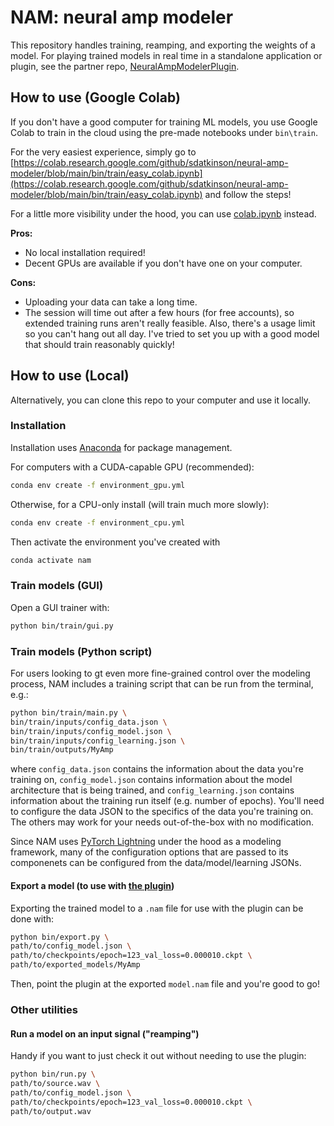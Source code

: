 # NAM: neural amp modeler

This repository handles training, reamping, and exporting the weights of a model.
For playing trained models in real time in a standalone application or plugin, see the partner repo,
[NeuralAmpModelerPlugin](https://github.com/sdatkinson/NeuralAmpModelerPlugin).

## How to use (Google Colab)

If you don't have a good computer for training ML models, you use Google Colab to train
in the cloud using the pre-made notebooks under `bin\train`.

For the very easiest experience, simply go to
[https://colab.research.google.com/github/sdatkinson/neural-amp-modeler/blob/main/bin/train/easy_colab.ipynb](https://colab.research.google.com/github/sdatkinson/neural-amp-modeler/blob/main/bin/train/easy_colab.ipynb) and follow the
steps!

For a little more visibility under the hood, you can use [colab.ipynb](https://colab.research.google.com/github/sdatkinson/neural-amp-modeler/blob/main/bin/train/colab.ipynb) instead.

**Pros:**

- No local installation required!
- Decent GPUs are available if you don't have one on your computer.

**Cons:**

- Uploading your data can take a long time.
- The session will time out after a few hours (for free accounts), so extended
  training runs aren't really feasible. Also, there's a usage limit so you can't hang
  out all day. I've tried to set you up with a good model that should train reasonably
  quickly!

## How to use (Local)

Alternatively, you can clone this repo to your computer and use it locally.

### Installation

Installation uses [Anaconda](https://www.anaconda.com/) for package management.

For computers with a CUDA-capable GPU (recommended):

```bash
conda env create -f environment_gpu.yml
```

Otherwise, for a CPU-only install (will train much more slowly):

```bash
conda env create -f environment_cpu.yml
```

Then activate the environment you've created with

```bash
conda activate nam
```

### Train models (GUI)
Open a GUI trainer with:

```bash
python bin/train/gui.py
```

### Train models (Python script)
For users looking to gt even more fine-grained control over the modeling 
process, NAM includes a training script that can be run from the terminal, e.g.:

```bash
python bin/train/main.py \
bin/train/inputs/config_data.json \
bin/train/inputs/config_model.json \
bin/train/inputs/config_learning.json \
bin/train/outputs/MyAmp
```

where `config_data.json` contains the information about the data you're training
on, `config_model.json` contains information about the model architecture that
is being trained, and `config_learning.json` contains information about the 
training run itself (e.g. number of epochs).
You'll need to configure the data JSON to the specifics of the data you're 
training on. The others may work for your needs out-of-the-box with no 
modification.

Since NAM uses [PyTorch Lightning](https://lightning.ai/pages/open-source/) 
under the hood as a modeling framework, many of the configuration options that
are passed to its componenets can be configured from the data/model/learning
JSONs.

#### Export a model (to use with [the plugin](https://github.com/sdatkinson/NeuralAmpModelerPlugin))
Exporting the trained model to a `.nam` file for use with the plugin can be done
with:

```bash
python bin/export.py \
path/to/config_model.json \
path/to/checkpoints/epoch=123_val_loss=0.000010.ckpt \
path/to/exported_models/MyAmp
```

Then, point the plugin at the exported `model.nam` file and you're good to go!

### Other utilities

#### Run a model on an input signal ("reamping")

Handy if you want to just check it out without needing to use the plugin:

```bash
python bin/run.py \
path/to/source.wav \
path/to/config_model.json \
path/to/checkpoints/epoch=123_val_loss=0.000010.ckpt \
path/to/output.wav
```
